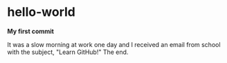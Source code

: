 # hello-world

<b>My first commit</b>
<p>It was a slow morning at work one day and I received an email from school  with the subject, "Learn GitHub!"  The end.</p>
